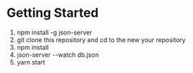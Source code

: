 # Getting Started

1. npm install -g json-server
2. git clone this repository and cd to the new your repository
3. npm install
4. json-server --watch db.json
5. yarn start
